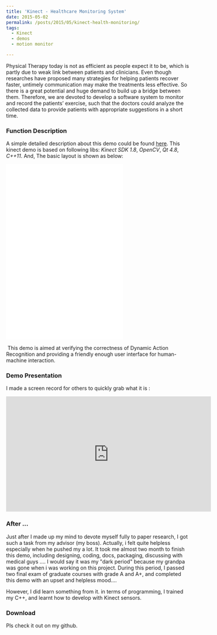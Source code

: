 ```yaml
---
title: 'Kinect - Healthcare Monitoring System'
date: 2015-05-02
permalink: /posts/2015/05/kinect-health-monitoring/
tags:
  - Kinect
  - demos
  - motion monitor

---
```


Physical Therapy today is not as efficient as people expect it to be, which is partly due to weak link between patients and clinicians. Even though researches have proposed many strategies for helping patients recover faster, untimely communication may make the treatments less effective. So there is a great potential and huge demand to build up a bridge between them. Therefore, we are devoted to develop a software system to monitor and record the patients’ exercise, such that the doctors could analyze the collected data to provide patients with appropriate suggestions in a short time.

### Function Description

A simple detailed description about this demo could be found [here](/files/demos/health_kinect/UserGuideKinect.pdf). This kinect demo is based on following libs: *Kinect SDK 1.8*, *OpenCV*, *Qt 4.8*, *C++11*. And, The basic layout is shown as below:

<iframe width="320" height="240" src="/files/demos/health_kinect/kinect-healthcare1.gif" frameborder="0"></iframe>

<iframe width="320" height="240" src="/files/demos/health_kinect/kinect-healthcare2.gif" frameborder="0"></iframe>

 This demo is aimed at verifying the correctness of Dynamic Action Recognition and providing a friendly enough user interface for human-machine interaction. 

### Demo Presentation

I made a screen record for others to quickly grab what it is :

<iframe width="560" height="315" src="https://www.youtube.com/embed/XXe1pKyLGZQ" frameborder="0" allowfullscreen></iframe>

### After ...

Just after I made up my mind to devote myself fully to paper research, I got such a task from my advisor (my boss). Actually, i felt quite helpless especially when he pushed my a lot. It took me almost two month to finish this demo, including designing, coding, docs, packaging, discussing with medical guys .... I would say it was my "dark period" because my grandpa was gone when i was working on this project. During this period, I passed two final exam of graduate courses with grade A and A+, and completed this demo with an upset and helpless mood....

However, I did learn something from it. in terms of programming, I trained my C++, and learnt how to develop with Kinect sensors.

### Download

Pls check it out on my github.
